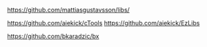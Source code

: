 https://github.com/mattiasgustavsson/libs/

https://github.com/aiekick/cTools
https://github.com/aiekick/EzLibs

https://github.com/bkaradzic/bx


